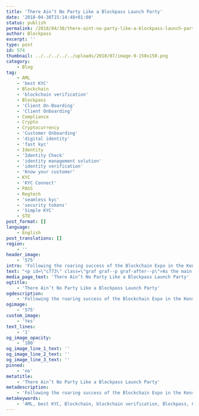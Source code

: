 ```yaml
---
title: 'There Ain’t No Party Like a Blockpass Launch Party'
date: '2018-04-30T15:14:48+01:00'
status: publish
permalink: /2018/04/30/there-aint-no-party-like-a-blockpass-launch-party
author: Blockpass
excerpt: ''
type: post
id: 574
thumbnail: ../../../../../uploads/2018/07/image-9-150x150.png
category:
    - Blog
tag:
    - AML
    - 'best KYC'
    - Blockchain
    - 'blockchain verification'
    - Blockpass
    - 'Client On-Boarding'
    - 'Client Onboarding'
    - Compliance
    - Crypto
    - Cryptocurrency
    - 'Customer Onboarding'
    - 'digital identity'
    - 'fast kyc'
    - Identity
    - 'Identity Check'
    - 'identity management solution'
    - 'identity verification'
    - 'Know your customer'
    - KYC
    - 'KYC Connect'
    - PASS
    - Regtech
    - 'seamless kyc'
    - 'security tokens'
    - 'Simple KYC'
    - STO
post_format: []
language:
    - English
post_translations: []
region:
    - ''
header_image:
    - '575'
intro: 'Following the roaring success of the Blockchain Expo in the Kensington Olympia, the Blockpass team hosted its own event after the expo ended at the Design Museum — located a stone’s throw away from the exhibition centre. On the evening of the 19th of April, the team and guests gathered to enjoy drinks and canapes and to celebrate the launch of the Blockpass app, amongst other milestones.'
text: "<p id=\"c773\" class=\"graf graf--p graf-after--p\">As the main focus for the event, the launch of the first version of the Blockpass app to the app store and google play was officially announced, with Chief Marketing Officer Hans Lombardo introducing Adam Vaziri, Blockpass CEO, to talk about the Blockpass vision and potential to revolutionise the way that regulation and KYC is carried out. Also introduced by Lombardo, representatives of Coinfirm and Infinito — two of the initial partners of Blockpass which have been announced previously — spoke on their ingenious blockchain solutions and how the companies would work together to produce greater results. As part of the event, CTO Thomas Leiritz gave a live demo of the app working.</p>\r\n<p id=\"6fc2\" class=\"graf graf--p graf-after--figure\">However, something that was not expected by the guests was the ground breaking announcement that came alongside the product launch with the revelation of a partnership between Blockpass and Edinburgh Napier University. An initiative that had been kept under wraps until its first official announcement at the launch party, the exciting development will see the Blockpass Identity Lab established at the university that will explore a number of ways that blockchain technology can serve the world by securing data with the privacy of the user as its focus. Liam Bell, a Research Fellow at the university’s Centre for Distributed Computing, Network and Security spoke passionately about the possibilities that this partnership will bring.</p>\r\n<p id=\"8f8d\" class=\"graf graf--p graf-after--p graf--trailing\">With the release of the first version of the app, people are able to create an identity for use in KYC applications whilst remaining in full control of their data. Future versions of the app will allow for further information to be added to the app to build a complete profile of the user for them to use in a digital and blockchain ecosystem. Further down the line, solutions will give devices and objects their own identity to enable a secure IoT ecosystem. Before then, Blockpass has committed to building an network of human identities and with the apps launch this has now begun.</p>"
media_page_text: 'There Ain’t No Party Like a Blockpass Launch Party'
ogtitle:
    - 'There Ain’t No Party Like a Blockpass Launch Party'
ogdescription:
    - 'Following the roaring success of the Blockchain Expo in the Kensington Olympia, the Blockpass team hosted its own event after the expo ended at the Design Museum — located a stone’s throw away from the exhibition centre. On the evening of the 19th of April, the team and guests gathered to enjoy drinks and canapes and to celebrate the launch of the Blockpass app, amongst other milestones.'
ogimage:
    - '575'
custom_image:
    - 'Yes'
text_lines:
    - '1'
og_image_opacity:
    - '100'
og_image_line_1_text: ''
og_image_line_2_text: ''
og_image_line_3_text: ''
pinned:
    - 'no'
metatitle:
    - 'There Ain’t No Party Like a Blockpass Launch Party'
metadescription:
    - 'Following the roaring success of the Blockchain Expo in the Kensington Olympia, the Blockpass team hosted its own event after the expo ended at the Design Museum — located a stone’s throw away from the exhibition centre. On the evening of the 19th of April, the team and guests gathered to enjoy drinks and canapes and to celebrate the launch of the Blockpass app, amongst other milestones.'
metakeywords:
    - 'AML, best KYC, Blockchain, blockchain verification, Blockpass, Client On-Boarding, Client Onboarding, Compliance, Crypto, Cryptocurrency, Customer Onboarding, digital identity, fast kyc, Identity, Identity Check, identity management solution, identity verification, Know your customer, KYC, KYC Connect, PASS, Regtech, seamless kyc, security tokens, Simple KYC, STO'
---
```

<!DOCTYPE html PUBLIC "-//W3C//DTD HTML 4.0 Transitional//EN" "http://www.w3.org/TR/REC-html40/loose.dtd">
<?xml encoding="UTF-8">
